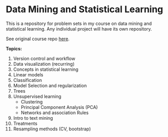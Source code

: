 # Data Mining and Statistical Learning

This is a repository for problem sets in my course on data mining and statistical learning. Any individual project will have its own repository.

See original course repo [here](https://github.com/jgscott/ECO395M).

**Topics:**

1. Version control and workflow
2. Data visualization (recurring)
3. Concepts in statistical learning
4. Linear models
5. Classification
6. Model Selection and regularization
7. Trees
8. Unsupervised learning
    - Clustering
    - Principal Component Analysis (PCA)
    - Networks and association Rules
9. Intro to text mining
10. Treatments
11. Resampling methods (CV, bootstrap)
